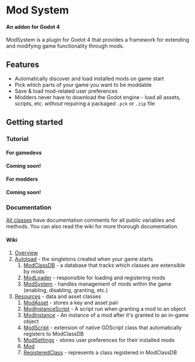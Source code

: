 # Mod System 

#### An addon for Godot 4

ModSystem is a plugin for Godot 4 that provides a framework for extending and modifying game functionality through mods.

## Features

- Automatically discover and load installed mods on game start
- Pick which parts of your game you want to be moddable
- Save & load mod-related user preferences
- Modders never have to download the Godot engine - load all assets, scripts, etc. *without* requiring a packaged `.pck` or `.zip` file


## Getting started

### Tutorial

#### For gamedevs

**Coming soon!**

#### For modders

**Coming soon!**

### Documentation

[All classes](addons/mod_system) have documentation comments for all public variables and methods. You can also read the wiki for more thorough documentation.

#### Wiki

1. [Overview](addons/mod_system/wiki/overview.md)
2. [Autoload](addons/mod_system/wiki/autoload) - the singletons created when your game starts
	1. [ModClassDB](addons/mod_system/wiki/autoload/mod_class_db.md) - a database that tracks which classes are extensible by mods
	2. [ModLoader](addons/mod_system/wiki/autoload/mod_loader.md) - responsible for loading and registering mods
	3. [ModSystem](addons/mod_system/wiki/autoload/mod_system.md) - handles management of mods within the game (enabling, disabling, granting, etc.)
3. [Resources](addons/mod_system/wiki/resources) - data and asset classes
	1. [ModAsset](addons/mod_system/wiki/resources/mod_asset.md) - stores a key and asset pair
	2. [ModInstanceScript](addons/mod_system/wiki/resources/mod_instance_script.md) - A script run when granting a mod to an object
	3. [ModInstance](addons/mod_system/wiki/resources/mod_instance.md) - An instance of a mod after it's granted to an in-game object
	4. [ModScript](addons/mod_system/wiki/resources/mod_script.md) - extension of native GDScript class that automatically registers to ModClassDB
	5. [ModSettings](addons/mod_system/wiki/resources/mod_settings.md) - stores user preferences for their installed mods
	6. [Mod](addons/mod_system/wiki/resources/mod.md)
	7. [RegisteredClass](addons/mod_system/wiki/resources/registered_class.md) - represents a class registered in ModClassDB







